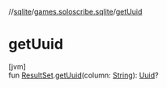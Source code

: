 //[sqlite](../../index.md)/[games.soloscribe.sqlite](index.md)/[getUuid](get-uuid.md)

# getUuid

[jvm]\
fun [ResultSet](https://docs.oracle.com/javase/8/docs/api/java/sql/ResultSet.html).[getUuid](get-uuid.md)(column: [String](https://kotlinlang.org/api/latest/jvm/stdlib/kotlin-stdlib/kotlin/-string/index.html)): [Uuid](https://kotlinlang.org/api/latest/jvm/stdlib/kotlin-stdlib/kotlin.uuid/-uuid/index.html)?
